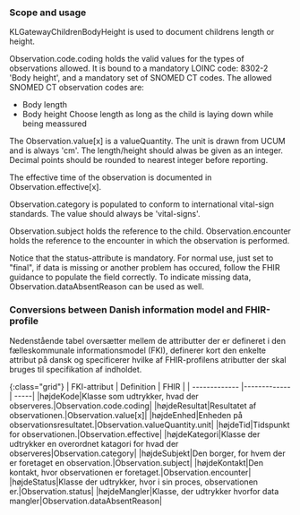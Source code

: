 ### Scope and usage
KLGatewayChildrenBodyHeight is used to document childrens length or height.

 Observation.code.coding holds the valid values for the types of observations allowed. It is bound to a mandatory LOINC code: 8302-2 'Body height', and a mandatory set of SNOMED CT codes. The allowed SNOMED CT observation codes are:
 * Body length
 * Body height 
Choose length as long as the child is laying down while being meassured

The Observation.value[x] is a valueQuantity. The unit is drawn from UCUM and is always 'cm'. The length/height should alwas be given as an integer. Decimal points should be rounded to nearest integer before reporting.

The effective time of the observation is documented in Observation.effective[x].

Observation.category is populated to conform to international vital-sign standards. The value should always be 'vital-signs'.

Observation.subject holds the reference to the child. Observation.encounter holds the reference to the encounter in which the observation is performed.

Notice that the status-attribute is mandatory. For normal use, just set to "final", if data is missing or another problem has occured, follow the FHIR guidance to populate the field correctly. To indicate missing data, Observation.dataAbsentReason can be used as well. 

### Conversions between Danish information model and FHIR-profile

Nedenstående tabel oversætter mellem de attributter der er defineret i den fælleskommunale informationsmodel (FKI), definerer kort den enkelte attribut på dansk og specificerer hvilke af FHIR-profilens atributter der skal bruges til specifikation af indholdet. 

{:class="grid"}
|   FKI-attribut      | Definition        | FHIR  |
| ------------- |-------------| -----|
|højdeKode|Klasse som udtrykker, hvad der observeres.|Observation.code.coding|
|højdeResultat|Resultatet af observationen.|Observation.value[x]|
|højdeEnhed|Enheden på observationsresultatet.|Observation.valueQuantity.unit|
|højdeTid|Tidspunkt for observationen.|Observation.effective|
|højdeKategori|Klasse der udtrykker en overordnet katagori for hvad der observeres|Observation.category|
|højdeSubjekt|Den borger, for hvem der er foretaget en observation.|Observation.subject|
|højdeKontakt|Den kontakt, hvor observationen er foretaget.|Observation.encounter|
|højdeStatus|Klasse der udtrykker, hvor i sin proces, observationen er.|Observation.status|
|højdeMangler|Klasse, der udtrykker hvorfor data mangler|Observation.dataAbsentReason|
